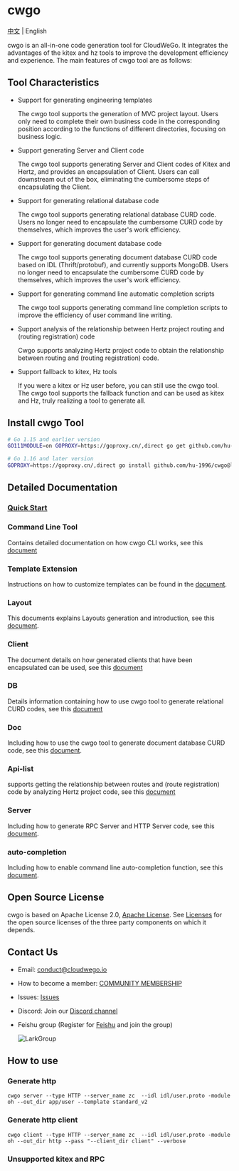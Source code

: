 # cwgo

[中文](./README_CN.md) | English

cwgo is an all-in-one code generation tool for CloudWeGo. It integrates the advantages of the kitex and hz tools to improve
the development efficiency and experience. The main features of cwgo tool are as follows:

## Tool Characteristics

- Support for generating engineering templates

  The cwgo tool supports the generation of MVC project layout. Users only need to complete their own business code in the corresponding position according to the functions of different directories, focusing on business logic.

- Support generating Server and Client code

  The cwgo tool supports generating Server and Client codes of Kitex and Hertz, and provides an encapsulation of Client. Users can call downstream out of the box, eliminating the cumbersome steps of encapsulating the Client.

- Support for generating relational database code

  The cwgo tool supports generating relational database CURD code. Users no longer need to encapsulate the cumbersome CURD code by themselves, which improves the user's work efficiency.

- Support for generating document database code

  The cwgo tool supports generating document database CURD code based on IDL (Thrift/protobuf), and currently supports MongoDB. Users no longer need to encapsulate the cumbersome CURD code by themselves, which improves the user's work efficiency.

- Support for generating command line automatic completion scripts

  The cwgo tool supports generating command line completion scripts to improve the efficiency of user command line writing.

- Support analysis of the relationship between Hertz project routing and (routing registration) code

  Cwgo supports analyzing Hertz project code to obtain the relationship between routing and (routing registration) code.

- Support fallback to kitex, Hz tools

  If you were a kitex or Hz user before, you can still use the cwgo tool. The cwgo tool supports the fallback function and can be used as kitex and Hz, truly realizing a tool to generate all.

## Install cwgo Tool

```bash
# Go 1.15 and earlier version
GO111MODULE=on GOPROXY=https://goproxy.cn/,direct go get github.com/hu-1996/cwgo@latest

# Go 1.16 and later version
GOPROXY=https://goproxy.cn/,direct go install github.com/hu-1996/cwgo@latest
```

## Detailed Documentation

### [Quick Start](https://www.cloudwego.io/docs/cwgo/getting-started/)

### Command Line Tool

Contains detailed documentation on how cwgo CLI works, see this [document](https://www.cloudwego.io/docs/cwgo/tutorials/cli/)

### Template Extension

Instructions on how to customize templates can be found in the [document](https://www.cloudwego.io/docs/cwgo/tutorials/templete-extension/).

### Layout

This documents explains Layouts generation and introduction, see this [document](https://www.cloudwego.io/docs/cwgo/tutorials/layout/).

### Client

The document details on how generated clients that have been encapsulated can be used, see this [document](https://www.cloudwego.io/docs/cwgo/tutorials/client/)

### DB

Details information containing how to use cwgo tool to generate relational CURD codes, see this [document](https://www.cloudwego.io/docs/cwgo/tutorials/db/)

### Doc

Including how to use the cwgo tool to generate document database CURD code, see this [document](https://www.cloudwego.cn/docs/cwgo/tutorials/doc/).

### Api-list

supports getting the relationship between routes and (route registration) code by analyzing Hertz project code, see this [document](https://www.cloudwego.io/docs/cwgo/tutorials/api-list)

### Server

Including how to generate RPC Server and HTTP Server code, see this [document](https://www.cloudwego.cn/docs/cwgo/tutorials/server/).

### auto-completion

Including how to enable command line auto-completion function, see this [document](https://www.cloudwego.cn/docs/cwgo/tutorials/auto-completion/).

## Open Source License

cwgo is based on Apache License 2.0, [Apache License](https://github.com/cloudswego/cwgo/blob/main/LICENSE). 
See [Licenses](https://github.com/hu-1996/cwgo/blob/main/licenses) for the open source licenses of the three party components on which it depends.

## Contact Us

- Email: conduct@cloudwego.io
- How to become a member: [COMMUNITY MEMBERSHIP](https://github.com/cloudwego/community/blob/main/COMMUNITY_MEMBERSHIP.md)
- Issues: [Issues](https://github.com/hu-1996/cwgo/issues)
- Discord: Join our [Discord channel](https://discord.gg/jceZSE7DsW)
- Feishu group (Register for [Feishu](https://www.larksuite.com/en-US/download) and join the group)

  ![LarkGroup](images/lark_group.png)

## How to use

### Generate http

`cwgo server --type HTTP --server_name zc  --idl idl/user.proto -module oh --out_dir app/user --template standard_v2`

### Generate http client

`cwgo client --type HTTP --server_name zc  --idl idl/user.proto -module oh --out_dir http --pass "--client_dir client" --verbose`

### Unsupported kitex and RPC